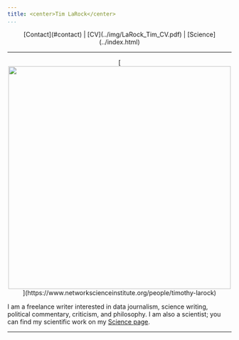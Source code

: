 ```yaml
---
title: <center>Tim LaRock</center>
...
```


<center> [Contact](#contact) | [CV](../img/LaRock_Tim_CV.pdf) | [Science](../index.html) </center>

----

<center>[<img src="https://uploads-ssl.webflow.com/58920a954e6c16dd742902c7/5bc78f7efaca718cb09689bf_timothy-crop.png" height=500 width=500>](https://www.networkscienceinstitute.org/people/timothy-larock)</center>

I am a freelance writer interested in data journalism, science writing, political commentary, criticism, and philosophy. I am also a scientist; you can find my scientific work on my [Science page](../index.html).

-----

